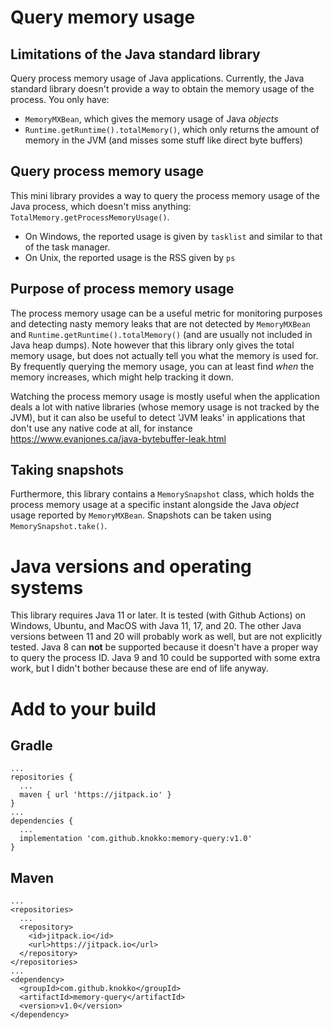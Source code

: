 # Query memory usage
## Limitations of the Java standard library
Query process memory usage of Java applications. Currently, the Java standard library doesn't provide a way to obtain
the memory usage of the process. You only have:
- `MemoryMXBean`, which gives the memory usage of Java *objects*
- `Runtime.getRuntime().totalMemory()`, which only returns the amount of memory in the JVM (and misses some stuff like direct byte buffers)

## Query process memory usage
This mini library provides a way to query the process memory usage of the Java process, which doesn't miss anything: `TotalMemory.getProcessMemoryUsage()`.
- On Windows, the reported usage is given by `tasklist` and similar to that of the task manager.
- On Unix, the reported usage is the RSS given by `ps`

## Purpose of process memory usage
The process memory usage can be a useful metric for monitoring purposes and detecting nasty memory leaks that are not detected
by `MemoryMXBean` and `Runtime.getRuntime().totalMemory()` (and are usually not included in Java heap dumps). Note however
that this library only gives the total memory usage, but does not actually tell you what the memory is used for. By frequently
querying the memory usage, you can at least find *when* the memory increases, which might help tracking it down.

Watching the process memory usage is mostly useful when the application deals a lot with native libraries (whose memory usage is not
tracked by the JVM), but it can also be useful to detect 'JVM leaks' in applications that don't use any native code at all,
for instance https://www.evanjones.ca/java-bytebuffer-leak.html

## Taking snapshots
Furthermore, this library contains a `MemorySnapshot` class, which holds the process memory usage at a specific instant
alongside the Java *object* usage reported by `MemoryMXBean`. Snapshots can be taken using `MemorySnapshot.take()`.

# Java versions and operating systems
This library requires Java 11 or later. It is tested (with Github Actions) on Windows, Ubuntu, and MacOS with Java 11, 17, and 20.
The other Java versions between 11 and 20 will probably work as well, but are not explicitly tested. Java 8 can **not** be supported
because it doesn't have a proper way to query the process ID. Java 9 and 10 could be supported with some extra work, but I didn't
bother because these are end of life anyway.

# Add to your build
## Gradle
```
...
repositories {
  ...
  maven { url 'https://jitpack.io' }
}
...
dependencies {
  ...
  implementation 'com.github.knokko:memory-query:v1.0'
}
```

## Maven
```
...
<repositories>
  ...
  <repository>
    <id>jitpack.io</id>
    <url>https://jitpack.io</url>
  </repository>
</repositories>
...
<dependency>
  <groupId>com.github.knokko</groupId>
  <artifactId>memory-query</artifactId>
  <version>v1.0</version>
</dependency>
```
